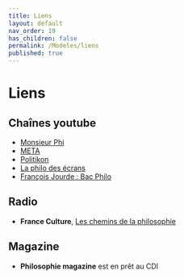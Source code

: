 ```yaml
---
title: Liens
layout: default
nav_order: 19
has_children: false
permalink: /Modeles/liens
published: true
---
```

# Liens

## Chaînes youtube

- [Monsieur Phi](https://www.youtube.com/channel/UCqA8H22FwgBVcF3GJpp0MQw)
- [META](https://www.youtube.com/channel/UCUOgJaic4p3kwuN7LDJ5ukA)
- [Politikon](https://www.youtube.com/channel/UC0HxyEc_ojRJ1oJXS5K6oaA)
- [La philo des écrans](https://www.youtube.com/channel/UC5oYInmzMnMbsuiBdIEtytg)
- [François Jourde : Bac Philo](https://www.youtube.com/watch?v=GhP9DO5AH3I&list=RDCMUCrPDGdPj4pzAGg1uA4n2swA&start_radio=1)

## Radio

- **France Culture**, [Les chemins de la philosophie](https://www.radiofrance.fr/franceculture/podcasts/les-chemins-de-la-philosophie)

## Magazine

- **Philosophie magazine** est en prêt au CDI